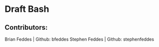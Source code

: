# Draft Bash

## Contributors:
Brian Feddes | Github: bfeddes
Stephen Feddes | Github: stephenfeddes